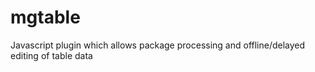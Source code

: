 mgtable
=======

Javascript plugin which allows package processing and offline/delayed editing of table data

